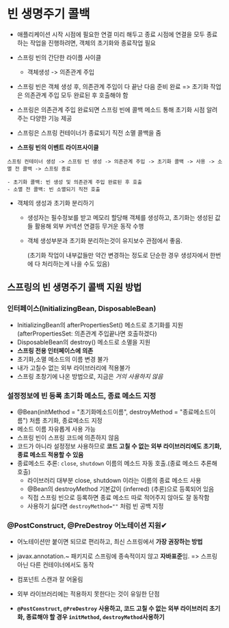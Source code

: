 # 빈 생명주기 콜백

- 애플리케이션 시작 시점에 필요한 연결 미리 해두고 종료 시점에 연결을 모두 종료하는 작업을 진행하려면, 객체의 초기화와 종료작업 필요
- 스프링 빈의  간단한 라이플 사이클
  - 객체생성 -> 의존관계 주입

- 스프링 빈은 객체 생성 후, 의존관계 주입이 다 끝난 다음 준비 완료 => 초기화 작업은 의존관계 주입 모두 완료된 후 호출해야 함

- 스프링은 의존관계 주입 완료되면 스프링 빈에 콜백 메소드 통해 초기화 시점 알려주는 다양한 기능 제공
- 스프링은 스프링 컨테이너가 종료되기 직전 소멸 콜백을 줌

- **스프링 빈의 이벤트 라이프사이클**

```
스프링 컨테이너 생성 -> 스프링 빈 생성 -> 의존관계 주입 -> 초기화 콜백 -> 사용 -> 소멸 전 콜백 -> 스프링 종료

- 초기화 콜백: 빈 생성 및 의존관계 주입 완료된 후 호출
- 소멸 전 콜백: 빈 소멸되기 직전 호출
```

- 객체의 생성과 초기화 분리하기

  - 생성자는 필수정보를 받고 메모리 할당해 객체를 생성하고, 초기화는 생성된 값들 활용해 외부 커넥션 연결등 무거운 동작 수행

  - 객체 생성부분과 초기화 분리하는것이 유지보수 관점에서 좋음.

    (초기화 작업이 내부값들만 약간 변경하는 정도로 단순한 경우 생성자에서 한번에 다 처리하는게 나을 수도 있음)

## 스프링의 빈 생명주기 콜백 지원 방법

### 인터페이스(InitializingBean, DisposableBean)

- InitializingBean의 afterPropertiesSet() 메소드로 초기화를 지원(afterPropertiesSet: 의존관계 주입끝나면 호출하겠다)
- DisposableBean의 destroy() 메소드로 소멸을 지원
- **스프링 전용 인터페이스에 의존**
- 초기화,소멸 메소드의 이름 변경 불가
- 내가 고칠수 없는 외부 라이브러리에 적용불가
- 스프링 초창기에 나온 방법으로, 지금은 *거의 사용하지 않음*

### 설정정보에 빈 등록 초기화 메소드, 종료 메소드 지정

- @Bean(initMethod = "초기화메소드이름", destroyMethod = "종료메소드이름") 처름 초기화, 종료메소드 지정
- 메소드 이름 자유롭게 사용 가능
- 스프링 빈이 스프링 코드에 의존하지 않음
- 코드가 아니라 설정정보 사용하므로 **코드 고칠 수 없는 외부 라이브러리에도 초기화, 종료 메소드 적용할 수 있음**
- 종료메소드 추론:  `close`, `shutdown` 이름의 메소드 자동 호출.(종료 메소드 추론해 호출)
  - 라이브러리 대부분 close, shutdown 이라는 이름의 종료 메소드 사용
  - @Bean의 destroyMethod 기본값이 (inferred) (추론)으로 등록되어 있음
  - 직접 스프링 빈으로 등록하면 종료 메소드 따로 적어주지 않아도 잘 동작함
  - 사용하기 싫다면 `destroyMethod=""` 처럼 빈 공백 지정

### @PostConstruct, @PreDestroy 어노테이션 지원✔

- 어노테이션만 붙이면 되므로 편리하고, 최신 스프링에서 **가장 권장하는 방법**
- javax.annotation.~ 패키지로 스프링에 종속적이지 않고 **자바표준**임. => 스프링 아닌 다른 컨테이너에서도 동작
- 컴포넌트 스캔과 잘 어울림
- 외부 라이브러리에는 적용하지 못한다는 것이 유일한 단점

- **`@PostConstruct`, `@PreDestroy` 사용하고, 코드 고칠 수 없는 외부 라이브러리 초기화, 종료해야 할 경우 `initMethod`, `destroyMethod`사용하기**

